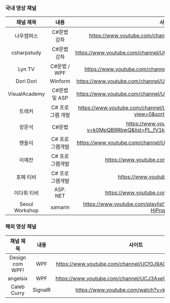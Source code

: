 ### 국내 영상 채널 

| 채널 제목 | 내용 | 사이트 |
|:--------:|:--------:|:--------:|
|    나우캠퍼스  | C#문법 강좌         | https://www.youtube.com/channel/UCl65-Jpz6rSkrZdxagpHQfg      |    
|    csharpstudy  | C#문법 강좌         | https://www.youtube.com/channel/UCkIhrkRWbv96DQF9OLs6KYg/featured |    
|    Lyn TV  | C#문법 / WPF        | https://www.youtube.com/channel/UCi0AcmKGMkNyTC20b5aNkaQ |    
|    Dori Dori | Winform        |https://www.youtube.com/channel/UCwHgaNnrsqAyoCtqd2WbY1w/videos  | 
|    VisualAcademy  | C#문법 및 ASP        |https://www.youtube.com/channel/UCwHgaNnrsqAyoCtqd2WbY1w/videos  | 
|    트레커  | C# 프로그램 개발   | https://www.youtube.com/channel/UCJesFlWv5j9i_vUFB-4R5pw/videos?view=0&sort=p&shelf_id=2 | 
|    장문석  | C#문법  | https://www.youtube.com/watch?v=k0MpQB9RbwQ&list=PL_fV1knZRgi5Tv_MtUPFWlkWsw6k2ZjZu | 
|    팬돌이  | C# 프로그램개발  | https://www.youtube.com/channel/UCuTW2a9b8uuX1RaPFB-QMg/videos | 
|    이예찬  | C# 프로그램개발  | https://www.youtube.com/watch?v=hoWKi7O7uqQ | 
|    포페 티비   | C# 프로그램개발  | https://www.youtube.com/user/bavlet83 |
|   이다휘 티비  | ASP. NET  |  https://www.youtube.com/watch?v=Z0ufVZnpWNg |
|   Seoul Workshop  | xamarin | https://www.youtube.com/playlist?list=PLDAyxeaWPd36ZIFvwe4bOi-HjPnq1XwzQ |

### 해외 영상 채널 

| 채널 제목 | 내용 | 사이트 |
|:--------:|:--------:|:--------:|
| Design com WPF! | WPF    | https://www.youtube.com/channel/UCf0J9AO-KeLEkBe3ZpVpfKQ |    
| angelsix | WPF    | https://www.youtube.com/channel/UCJ3AxeCHGPZkMi3kRfCuiHw |
| Caleb Curry | SignalR    | https://www.youtube.com/watch?v=kr8uHeNjOKw |


